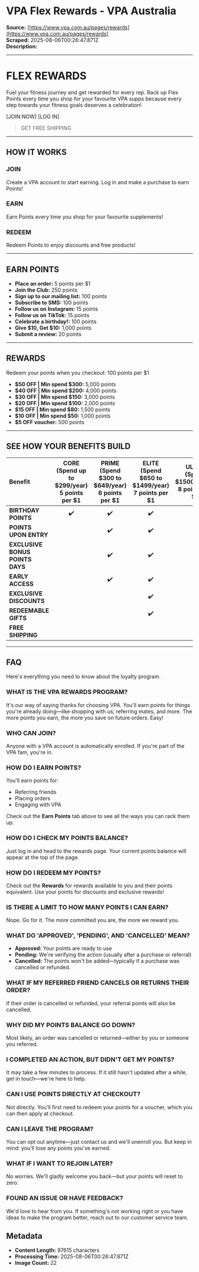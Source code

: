 # VPA Flex Rewards - VPA Australia

**Source:** [https://www.vpa.com.au/pages/rewards](https://www.vpa.com.au/pages/rewards)  
**Scraped:** 2025-08-06T00:26:47.871Z  
**Description:**

---

# FLEX REWARDS

Fuel your fitness journey and get rewarded for every rep.
Rack up Flex Points every time you shop for your favourite VPA supps because every step towards your fitness goals deserves a celebration!

\[JOIN NOW\] \[LOG IN\]

> GET FREE SHIPPING

---

## HOW IT WORKS

### JOIN

Create a VPA account to start earning. Log in and make a purchase to earn Points!

### EARN

Earn Points every time you shop for your favourite supplements!

### REDEEM

Redeem Points to enjoy discounts and free products!

---

## EARN POINTS

- **Place an order:** 5 points per $1
- **Join the Club:** 250 points
- **Sign up to our mailing list:** 100 points
- **Subscribe to SMS:** 100 points
- **Follow us on Instagram:** 15 points
- **Follow us on TikTok:** 15 points
- **Celebrate a birthday!:** 100 points
- **Give $10, Get $10:** 1,000 points
- **Submit a review:** 20 points

---

## REWARDS

Redeem your points when you checkout: 100 points per $1

- **$50 OFF | Min spend $300:** 5,000 points
- **$40 OFF | Min spend $200:** 4,000 points
- **$30 OFF | Min spend $150:** 3,000 points
- **$20 OFF | Min spend $100:** 2,000 points
- **$15 OFF | Min spend $80:** 1,500 points
- **$10 OFF | Min spend $50:** 1,000 points
- **$5 OFF voucher:** 500 points

---

## SEE HOW YOUR BENEFITS BUILD

| Benefit                         | CORE <br> (Spend up to $299/year) <br> 5 points per $1 | PRIME <br> (Spend $300 to $649/year) <br> 6 points per $1 | ELITE <br> (Spend $650 to $1499/year) <br> 7 points per $1 | ULTRA <br> (Spend $1500+/year) <br> 8 points per $1 |
| :------------------------------ | :----------------------------------------------------: | :-------------------------------------------------------: | :--------------------------------------------------------: | :-------------------------------------------------: |
| **BIRTHDAY POINTS**             |                           ✔️                           |                            ✔️                             |                             ✔️                             |                         ✔️                          |
| **POINTS UPON ENTRY**           |                                                        |                            ✔️                             |                             ✔️                             |                         ✔️                          |
| **EXCLUSIVE BONUS POINTS DAYS** |                                                        |                            ✔️                             |                             ✔️                             |                         ✔️                          |
| **EARLY ACCESS**                |                                                        |                            ✔️                             |                             ✔️                             |                         ✔️                          |
| **EXCLUSIVE DISCOUNTS**         |                                                        |                                                           |                             ✔️                             |                         ✔️                          |
| **REDEEMABLE GIFTS**            |                                                        |                                                           |                             ✔️                             |                         ✔️                          |
| **FREE SHIPPING**               |                                                        |                                                           |                                                            |                         ✔️                          |

---

## FAQ

Here's everything you need to know about the loyalty program.

### WHAT IS THE VPA REWARDS PROGRAM?

It's our way of saying thanks for choosing VPA. You'll earn points for things you're already doing—like shopping with us, referring mates, and more. The more points you earn, the more you save on future orders. Easy!

### WHO CAN JOIN?

Anyone with a VPA account is automatically enrolled. If you're part of the VPA fam, you're in.

### HOW DO I EARN POINTS?

You'll earn points for:

- Referring friends
- Placing orders
- Engaging with VPA

Check out the **Earn Points** tab above to see all the ways you can rack them up.

### HOW DO I CHECK MY POINTS BALANCE?

Just log in and head to the rewards page. Your current points balance will appear at the top of the page.

### HOW DO I REDEEM MY POINTS?

Check out the **Rewards** for rewards available to you and their points equivalent.
Use your points for discounts and exclusive rewards!

### IS THERE A LIMIT TO HOW MANY POINTS I CAN EARN?

Nope. Go for it. The more committed you are, the more we reward you.

### WHAT DO 'APPROVED', 'PENDING', AND 'CANCELLED' MEAN?

- **Approved:** Your points are ready to use
- **Pending:** We're verifying the action (usually after a purchase or referral)
- **Cancelled:** The points won't be added—typically if a purchase was cancelled or refunded.

### WHAT IF MY REFERRED FRIEND CANCELS OR RETURNS THEIR ORDER?

If their order is cancelled or refunded, your referral points will also be cancelled.

### WHY DID MY POINTS BALANCE GO DOWN?

Most likely, an order was cancelled or returned—either by you or someone you referred.

### I COMPLETED AN ACTION, BUT DIDN'T GET MY POINTS?

It may take a few minutes to process. If it still hasn't updated after a while, get in touch—we're here to help.

### CAN I USE POINTS DIRECTLY AT CHECKOUT?

Not directly. You'll first need to redeem your points for a voucher, which you can then apply at checkout.

### CAN I LEAVE THE PROGRAM?

You can opt out anytime—just contact us and we'll unenroll you. But keep in mind: you'll lose any points you've earned.

### WHAT IF I WANT TO REJOIN LATER?

No worries. We'll gladly welcome you back—but your points will reset to zero.

### FOUND AN ISSUE OR HAVE FEEDBACK?

We'd love to hear from you. If something's not working right or you have ideas to make the program better, reach out to our customer service team.

## Metadata

- **Content Length:** 97615 characters
- **Processing Time:** 2025-08-06T00:26:47.871Z
- **Image Count:** 22
